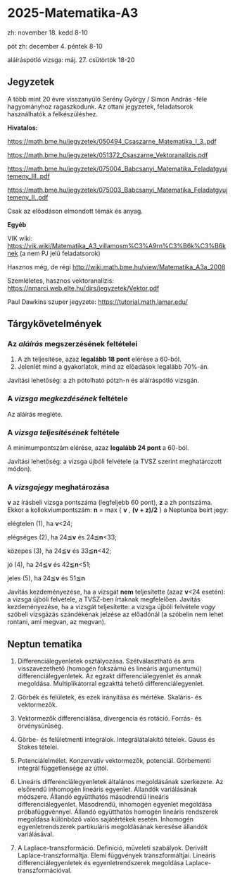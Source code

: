 # 2025-Matematika-A3

zh: november 18. kedd 8-10

pót zh: december 4. péntek 8-10

aláíráspótló vizsga: máj. 27. csütörtök 18-20

## Jegyzetek

A több mint 20 évre visszanyúló Serény György / Simon András -féle hagyományhoz ragaszkodunk. Az ottani jegyzetek, feladatsorok használhatók a felkészüléshez. 

**Hivatalos:**

https://math.bme.hu/jegyzetek/050494_Csaszarne_Matematika_I_3..pdf

https://math.bme.hu/jegyzetek/051372_Csaszarne_Vektoranalizis.pdf

https://math.bme.hu/jegyzetek/075004_Babcsanyi_Matematika_Feladatgyujtemeny_III..pdf

https://math.bme.hu/jegyzetek/075003_Babcsanyi_Matematika_Feladatgyujtemeny_II..pdf

Csak az előadáson elmondott témák és anyag.

**Egyéb**

VIK wiki: https://vik.wiki/Matematika_A3_villamosm%C3%A9rn%C3%B6k%C3%B6knek (a nem PJ jelű feladatsorok)

Hasznos még, de régi http://wiki.math.bme.hu/view/Matematika_A3a_2008

Szemléletes, hasznos vektoranalízis: https://nmarci.web.elte.hu/dirs/jegyzetek/Vektor.pdf

Paul Dawkins szuper jegyzete: https://tutorial.math.lamar.edu/

## Tárgykövetelmények

### Az _aláírás_ megszerzésének feltételei
1. A zh teljesítése, azaz **legalább 18 pont** elérése a 60-ból. 
2. Jelenlét mind a gyakorlatok, mind az előadások legalább 70%-án.

Javítási lehetőség: a zh pótolható pótzh-n és aláíráspótló vizsgán. 

### A _vizsga megkezdésének_ feltétele
Az aláírás megléte.

### A _vizsga teljesítésének_ feltétele
A minimumpontszám elérése, azaz **legalább 24 pont** a 60-ból. 

Javítási lehetőség: a vizsga újbóli felvétele (a TVSZ szerint meghatározott módon).

### A _vizsgajegy_ meghatározása
**v** az írásbeli vizsga pontszáma (legfeljebb 60 pont), **z** a zh pontszáma. Ekkor a kollokviumpontszám: **n**
= max { **v** , **(v + z)/2** } a Neptunba beírt jegy: 

elégtelen (1), ha **v**<24; 

elégséges (2), ha 24≦**v** és 24≦**n**<33; 

közepes (3),   ha 24≦**v** és 33≦**n**<42;

jó (4),        ha 24≦**v** és 42≦**n**<51;

jeles (5),     ha 24≦**v** és 51≦**n**

Javítás kezdeményezése, ha a vizsgát **nem** teljesítette (azaz **v**<24 esetén): a vizsga újbóli felvétele, a TVSZ-ben írtaknak megfelelően. Javítás kezdeményezése, ha a vizsgát teljesítette: a vizsga újbóli felvétele _vagy_ szóbeli vizsgázás szándékénak jelzése az előadónál (a szóbelin nem lehet rontani, ami megvan, az megvan).

## Neptun tematika
1. Differenciálegyenletek osztályozása. Szétválasztható és arra visszavezethető (homogén fokszámú és lineáris  argumentumú)  differenciálegyenletek. Az egzakt differenciálegyenlet és annak megoldása. Multiplikátorral egzakttá tehető differenciálegyenlet.

4. Görbék és felületek, és ezek irányítása és mértéke. Skaláris- és vektormezők.

5. Vektormezők differenciálása, divergencia és rotáció. Forrás- és örvénysűrűség.

6. Görbe- és felületmenti integrálok. Integrálátalakító tételek. Gauss és Stokes tételei.

7. Potenciálelmélet. Konzervatív vektormezők, potenciál. Görbementi integrál függetlensége az úttól.

2. Lineáris differenciálegyenletek általános megoldásának szerkezete. Az elsőrendű inhomogén lineáris egyenlet. Állandók variálásának módszere. Állandó együtthatós másodrendű lineáris differenciálegyenlet. Másodrendű, inhomogén egyenlet megoldása próbafüggvénnyel. Állandó együtthatós homogén lineáris rendszerek megoldása különböző valós sajátértékek esetén. Inhomogén egyenletrendszerek partikuláris megoldásának keresése állandók variálásával.

3. A Laplace-transzformáció.  Definíció, műveleti szabályok. Derivált Laplace-transzformáltja.  Elemi függvények transzformáltjai. Lineáris differenciálegyenletek és egyenletrendszerek megoldása Laplace- transzformációval.


